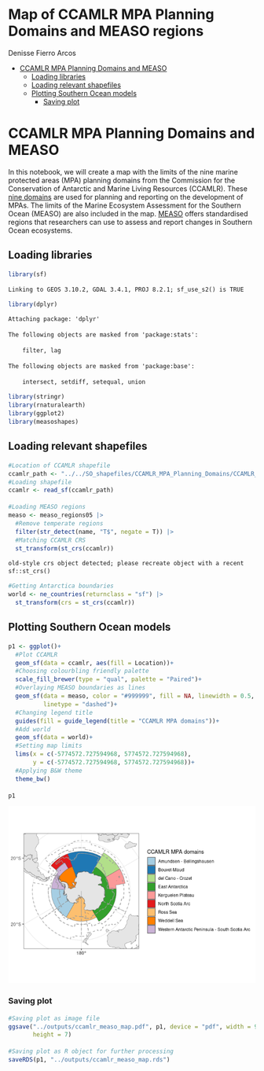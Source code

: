 Map of CCAMLR MPA Planning Domains and MEASO regions
================
Denisse Fierro Arcos

- <a href="#ccamlr-mpa-planning-domains-and-measo"
  id="toc-ccamlr-mpa-planning-domains-and-measo">CCAMLR MPA Planning
  Domains and MEASO</a>
  - <a href="#loading-libraries" id="toc-loading-libraries">Loading
    libraries</a>
  - <a href="#loading-relevant-shapefiles"
    id="toc-loading-relevant-shapefiles">Loading relevant shapefiles</a>
  - <a href="#plotting-southern-ocean-models"
    id="toc-plotting-southern-ocean-models">Plotting Southern Ocean
    models</a>
    - <a href="#saving-plot" id="toc-saving-plot">Saving plot</a>

# CCAMLR MPA Planning Domains and MEASO

In this notebook, we will create a map with the limits of the nine
marine protected areas (MPA) planning domains from the Commission for
the Conservation of Antarctic and Marine Living Resources (CCAMLR).
These [nine
domains](https://www.ccamlr.org/en/science/mpa-planning-domains) are
used for planning and reporting on the development of MPAs. The limits
of the Marine Ecosystem Assessment for the Southern Ocean (MEASO) are
also included in the map.
[MEASO](https://sokiaq.atlassian.net/wiki/spaces/MEASO/overview) offers
standardised regions that researchers can use to assess and report
changes in Southern Ocean ecosystems.

## Loading libraries

``` r
library(sf)
```

    Linking to GEOS 3.10.2, GDAL 3.4.1, PROJ 8.2.1; sf_use_s2() is TRUE

``` r
library(dplyr)
```


    Attaching package: 'dplyr'

    The following objects are masked from 'package:stats':

        filter, lag

    The following objects are masked from 'package:base':

        intersect, setdiff, setequal, union

``` r
library(stringr)
library(rnaturalearth)
library(ggplot2)
library(measoshapes)
```

## Loading relevant shapefiles

``` r
#Location of CCAMLR shapefile
ccamlr_path <- "../../SO_shapefiles/CCAMLR_MPA_Planning_Domains/CCAMLR_MPA_Planning_Domains.shp"
#Loading shapefile
ccamlr <- read_sf(ccamlr_path) 

#Loading MEASO regions
measo <- measo_regions05 |> 
  #Remove temperate regions
  filter(str_detect(name, "T$", negate = T)) |> 
  #Matching CCAMLR CRS
  st_transform(st_crs(ccamlr))
```

    old-style crs object detected; please recreate object with a recent sf::st_crs()

``` r
#Getting Antarctica boundaries
world <- ne_countries(returnclass = "sf") |> 
  st_transform(crs = st_crs(ccamlr))
```

## Plotting Southern Ocean models

``` r
p1 <- ggplot()+
  #Plot CCAMLR
  geom_sf(data = ccamlr, aes(fill = Location))+
  #Choosing colourbling friendly palette
  scale_fill_brewer(type = "qual", palette = "Paired")+
  #Overlaying MEASO boundaries as lines
  geom_sf(data = measo, color = "#999999", fill = NA, linewidth = 0.5, 
          linetype = "dashed")+
  #Changing legend title
  guides(fill = guide_legend(title = "CCAMLR MPA domains"))+
  #Add world
  geom_sf(data = world)+
  #Setting map limits
  lims(x = c(-5774572.727594968, 5774572.727594968), 
       y = c(-5774572.727594968, 5774572.727594968))+
  #Applying B&W theme
  theme_bw()

p1
```

![](Fig1_Map_CCAMLR-MPA-mgt_MEASO_files/figure-commonmark/unnamed-chunk-3-1.png)

### Saving plot

``` r
#Saving plot as image file
ggsave("../outputs/ccamlr_measo_map.pdf", p1, device = "pdf", width = 9,
       height = 7)

#Saving plot as R object for further processing
saveRDS(p1, "../outputs/ccamlr_measo_map.rds")
```
